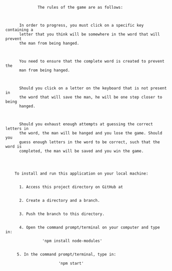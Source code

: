 <!-- @format -->

                  The rules of the game are as follows:



          In order to progress, you must click on a specific key containing a
          letter that you think will be somewhere in the word that will prevent
          the man from being hanged.



          You need to ensure that the complete word is created to prevent the
          man from being hanged.



          Should you click on a letter on the keyboard that is not present in
          the word that will save the man, he will be one step closer to being
          hanged.



          Should you exhaust enough attempts at guessing the correct letters in
          the word, the man will be hanged and you lose the game. Should you
          guess enough letters in the word to be correct, such that the word is
          completed, the man will be saved and you win the game.




        To install and run this application on your local machine:


          1. Access this project directory on GitHub at


          2. Create a directory and a branch.


          3. Push the branch to this directory.


          4. Open the command prompt/terminal on your computer and type in:

                    'npm install node-modules'


         5. In the command prompt/terminal, type in:

                           'npm start'
